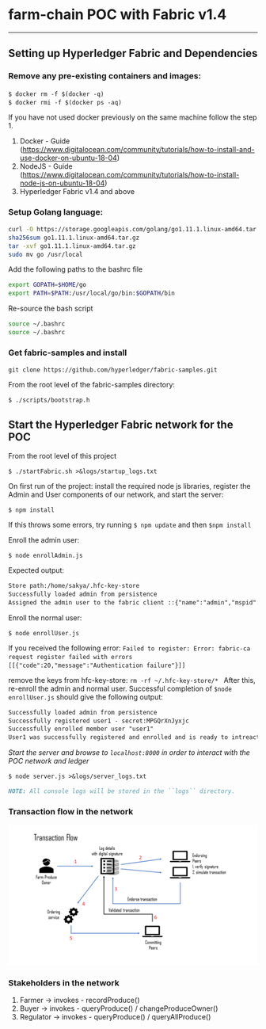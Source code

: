# farm-chain POC with Fabric v1.4
---

## Setting up Hyperledger Fabric and Dependencies

### Remove any pre-existing containers and images:

``$ docker rm -f $(docker -q)`` \
``$ docker rmi -f $(docker ps -aq)``

If you have not used docker previously on the same machine follow the step 1.

1. Docker - Guide (https://www.digitalocean.com/community/tutorials/how-to-install-and-use-docker-on-ubuntu-18-04)
2. NodeJS - Guide (https://www.digitalocean.com/community/tutorials/how-to-install-node-js-on-ubuntu-18-04)
3. Hyperledger Fabric v1.4 and above 



### Setup Golang language:
```bash
curl -O https://storage.googleapis.com/golang/go1.11.1.linux-amd64.tar.gz
sha256sum go1.11.1.linux-amd64.tar.gz
tar -xvf go1.11.1.linux-amd64.tar.gz
sudo mv go /usr/local
```
Add the following paths to the bashrc file
```bash
export GOPATH=$HOME/go
export PATH=$PATH:/usr/local/go/bin:$GOPATH/bin
```
Re-source the bash script
```bash
source ~/.bashrc
source ~/.bashrc
```

### Get fabric-samples and install  
```
git clone https://github.com/hyperledger/fabric-samples.git
```
From the root level of the fabric-samples directory: 
```
$ ./scripts/bootstrap.h 
```

## Start the Hyperledger Fabric network for the POC
From the root level of this project

```
$ ./startFabric.sh >&logs/startup_logs.txt
```

On first run of the project: install the required node js libraries, register the Admin and User components of our network, and start the server:

```
$ npm install
```
If this throws some errors, try running ``$ npm update`` and then ``$npm install``

Enroll the admin user:
```
$ node enrollAdmin.js 
```
Expected output:
```markdown
Store path:/home/sakya/.hfc-key-store
Successfully loaded admin from persistence
Assigned the admin user to the fabric client ::{"name":"admin","mspid":"Org1MSP","roles":null,"affiliation":"","enrollmentSecret":"","enrollment":{"signingIdentity":"091d15d647a3053a769faf8f4122e7ac577323b919d00413d6f4e2208337eee9","identity":{"certificate":"-----BEGIN CERTIFICATE-----\nMIICATCCAaigAwIBAgIUTyI7MAMMLUNlJt7m+dPVhKZKvXgwCgYIKoZIzj0EAwIw\nczELMAkGA1UEBhMCVVMxEzARBgNVBAgTCkNhbGlmb3JuaWExFjAUBgNVBAcTDVNh\nbiBGcmFuY2lzY28xGTAXBgNVBAoTEG9yZzEuZXhhbXBsZS5jb20xHDAaBgNVBAMT\nE2NhLm9yZzEuZXhhbXBsZS5jb20wHhcNMTkwNTAzMDUyMTAwWhcNMjAwNTAyMDUy\nNjAwWjAhMQ8wDQYDVQQLEwZjbGllbnQxDjAMBgNVBAMTBWFkbWluMFkwEwYHKoZI\nzj0CAQYIKoZIzj0DAQcDQgAE0i55Xns6VEn2Y+DUNgQR3bfbLz40B99srq5rKF+C\n8QH6A3lDMtN7dFJQvddZprSxNaScaA81sJzXmygJ/9qBzaNsMGowDgYDVR0PAQH/\nBAQDAgeAMAwGA1UdEwEB/wQCMAAwHQYDVR0OBBYEFNyNLIJjiV6+GK97W/DO7a30\nLbUbMCsGA1UdIwQkMCKAIEI5qg3NdtruuLoM2nAYUdFFBNMarRst3dusalc2Xkl8\nMAoGCCqGSM49BAMCA0cAMEQCIGe2ilQJ9PNaPueLFL9Joc9zaV7Eq0krEX1wBR8c\nWCE/AiBdDgWhzztwAtdsV7/y6NXkmvCcJQvgtmz/ga+7gcolIQ==\n-----END CERTIFICATE-----\n"}}}

```
Enroll the normal user:
```
$ node enrollUser.js  
```
If you received the following error: ``Failed to register: Error: fabric-ca request register failed with errors [[{"code":20,"message":"Authentication failure"}]]``

remove the keys from hfc-key-store: ``rm -rf ~/.hfc-key-store/*
``
After this, re-enroll the admin and normal user. Successful completion of ``$node enrollUser.js`` should give the following output:

```markdown
Successfully loaded admin from persistence
Successfully registered user1 - secret:MPGQrXnJyxjc
Successfully enrolled member user "user1" 
User1 was successfully registered and enrolled and is ready to intreact with the fabric network

```


*Start the server and browse to ``localhost:8000`` in order to interact with the POC network and ledger*
```
$ node server.js >&logs/server_logs.txt
```

```markdown
NOTE: All console logs will be stored in the ``logs`` directory. 
```

### Transaction flow in the network
![transaction flow diagram](./client/transaction_flow.PNG)

### Stakeholders in the network
1. Farmer -> invokes - recordProduce()
2. Buyer  -> invokes - queryProduce() / changeProduceOwner()
3. Regulator -> invokes - queryProduce() / queryAllProduce()
